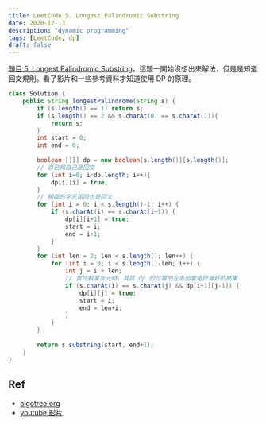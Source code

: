 ```yaml
---
title: LeetCode 5. Longest Palindromic Substring
date: 2020-12-13
description: "dynamic programming"
tags: [LeetCode, dp]
draft: false
---
```



[題目 5. Longest Palindromic Substring](https://leetcode.com/problems/longest-palindromic-substring/)，這題一開始沒想出來解法，但是是知道回文規則。看了影片和一些參考資料才知道使用 DP 的原理。

```java
class Solution {
    public String longestPalindrome(String s) {
        if (s.length() == 1) return s;
        if (s.length() == 2 && s.charAt(0) == s.charAt(1)){
            return s;   
        }
        int start = 0;
        int end = 0;
    
        boolean [][] dp = new boolean[s.length()][s.length()];
        // 自己和自己是回文
        for (int i=0; i<dp.length; i++){
            dp[i][i] = true;
        }
        // 相鄰的字元相同也是回文
        for (int i = 0; i < s.length()-1; i++) {
            if (s.charAt(i) == s.charAt(i+1)) {
                dp[i][i+1] = true;
                start = i;
                end = i+1;
            }
        }
        for (int len = 2; len < s.length(); len++) {
            for (int i = 0; i < s.length()-len; i++) {
                int j = i + len;
                // 當比較某字元時，其該 dp 的位置的左半部會是計算好的結果
                if (s.charAt(i) == s.charAt(j) && dp[i+1][j-1]) {
                    dp[i][j] = true;
                    start = i;
                    end = len+i;
                }
            }
        } 
        
        return s.substring(start, end+1);
    }
}
```

## Ref

- [algotree.org](https://algotree.org/algorithms/dynamic_programming/longest_palindromic_substring/)
- [youtube 影片](https://www.youtube.com/watch?v=Fi5INvcmDos&t=582s&ab_channel=QuinstonPimenta)